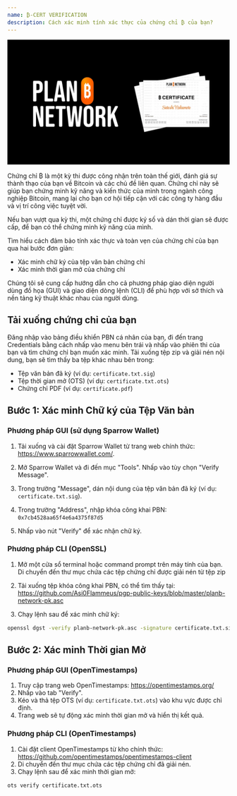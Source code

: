 ```yaml
---
name: ₿-CERT VERIFICATION
description: Cách xác minh tính xác thực của chứng chỉ ₿ của bạn?
---
```


![cover](assets/cover.webp)

Chứng chỉ ₿ là một kỳ thi được công nhận trên toàn thế giới, đánh giá sự thành thạo của bạn về Bitcoin và các chủ đề liên quan. Chứng chỉ này sẽ giúp bạn chứng minh kỹ năng và kiến thức của mình trong ngành công nghiệp Bitcoin, mang lại cho bạn cơ hội tiếp cận với các công ty hàng đầu và vị trí công việc tuyệt vời.

Nếu bạn vượt qua kỳ thi, một chứng chỉ được ký số và dán thời gian sẽ được cấp, để bạn có thể chứng minh kỹ năng của mình.

Tìm hiểu cách đảm bảo tính xác thực và toàn vẹn của chứng chỉ của bạn qua hai bước đơn giản:

- Xác minh chữ ký của tệp văn bản chứng chỉ
- Xác minh thời gian mở của chứng chỉ

Chúng tôi sẽ cung cấp hướng dẫn cho cả phương pháp giao diện người dùng đồ họa (GUI) và giao diện dòng lệnh (CLI) để phù hợp với sở thích và nền tảng kỹ thuật khác nhau của người dùng.

## Tải xuống chứng chỉ của bạn

Đăng nhập vào bảng điều khiển PBN cá nhân của bạn, đi đến trang Credentials bằng cách nhấp vào menu bên trái và nhấp vào phiên thi của bạn và tìm chứng chỉ bạn muốn xác minh.
Tải xuống tệp zip và giải nén nội dung, bạn sẽ tìm thấy ba tệp khác nhau bên trong:

- Tệp văn bản đã ký (ví dụ: `certificate.txt.sig`)
- Tệp thời gian mở (OTS) (ví dụ: `certificate.txt.ots`)
- Chứng chỉ PDF (ví dụ: `certificate.pdf`)

## Bước 1: Xác minh Chữ ký của Tệp Văn bản

### Phương pháp GUI (sử dụng Sparrow Wallet)

1. Tải xuống và cài đặt Sparrow Wallet từ trang web chính thức: https://www.sparrowwallet.com/.

2. Mở Sparrow Wallet và đi đến mục "Tools".
   Nhấp vào tùy chọn "Verify Message".

3. Trong trường "Message", dán nội dung của tệp văn bản đã ký (ví dụ: `certificate.txt.sig`).

4. Trong trường "Address", nhập khóa công khai PBN: `0x7cb4528aa65f4e6a4375f87d5`

5. Nhấp vào nút "Verify" để xác nhận chữ ký.

### Phương pháp CLI (OpenSSL)

1. Mở một cửa sổ terminal hoặc command prompt trên máy tính của bạn.
   Di chuyển đến thư mục chứa các tệp chứng chỉ được giải nén từ tệp zip

2. Tải xuống tệp khóa công khai PBN, có thể tìm thấy tại: https://github.com/Asi0Flammeus/pgp-public-keys/blob/master/planb-network-pk.asc

3. Chạy lệnh sau để xác minh chữ ký:

```bash
openssl dgst -verify planb-network-pk.asc -signature certificate.txt.sig certificate.txt
```

## Bước 2: Xác minh Thời gian Mở

### Phương pháp GUI (OpenTimestamps)

1. Truy cập trang web OpenTimestamps: https://opentimestamps.org/
2. Nhấp vào tab "Verify".
3. Kéo và thả tệp OTS (ví dụ: `certificate.txt.ots`) vào khu vực được chỉ định.
4. Trang web sẽ tự động xác minh thời gian mở và hiển thị kết quả.

### Phương pháp CLI (OpenTimestamps)

1. Cài đặt client OpenTimestamps từ kho chính thức: https://github.com/opentimestamps/opentimestamps-client
2. Di chuyển đến thư mục chứa các tệp chứng chỉ đã giải nén.
3. Chạy lệnh sau để xác minh thời gian mở:

```bash
ots verify certificate.txt.ots
```